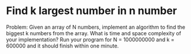 # Find k largest number in n number

Problem: Given an array of N numbers, implement an algorithm to find the biggest k numbers from the array. What is time and space complexity of your implementation? Run your program for N = 1000000000 and k = 600000 and it should finish within one minute.

